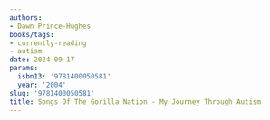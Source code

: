 ```yaml
---
authors:
- Dawn Prince-Hughes
books/tags:
- currently-reading
- autism
date: 2024-09-17
params:
  isbn13: '9781400050581'
  year: '2004'
slug: '9781400050581'
title: Songs Of The Gorilla Nation - My Journey Through Autism
---
```


<!--more-->